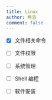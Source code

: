 ```yaml
---
title: Linux
author: 熊滔
comment: false
---
```


- [x] 文件相关命令
- [ ] 文件权限
- [ ] 系统管理
- [ ] Shell 编程
- [ ] 软件安装

